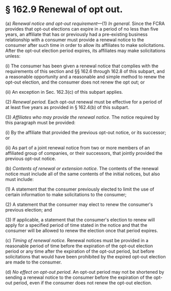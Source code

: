 # § 162.9   Renewal of opt out.

(a) *Renewal notice and opt-out requirement*—(1) *In general.* Since the FCRA provides that opt-out elections can expire in a period of no less than five years, an affiliate that has or previously had a pre-existing business relationship with a consumer must provide a renewal notice to the consumer after such time in order to allow its affiliates to make solicitations. After the opt-out election period expires, its affiliates may make solicitations unless:


(i) The consumer has been given a renewal notice that complies with the requirements of this section and §§ 162.6 through 162.8 of this subpart, and a reasonable opportunity and a reasonable and simple method to renew the opt-out election, and the consumer does not renew the opt out; or


(ii) An exception in Sec. 162.3(c) of this subpart applies.


(2) *Renewal period.* Each opt-out renewal must be effective for a period of at least five years as provided in § 162.4(b) of this subpart.


(3) *Affiliates who may provide the renewal notice.* The notice required by this paragraph must be provided:


(i) By the affiliate that provided the previous opt-out notice, or its successor; or


(ii) As part of a joint renewal notice from two or more members of an affiliated group of companies, or their successors, that jointly provided the previous opt-out notice.


(b) *Contents of renewal or extension notice.* The contents of the renewal notice must include all of the same contents of the initial notices, but also must include:


(1) A statement that the consumer previously elected to limit the use of certain information to make solicitations to the consumer;


(2) A statement that the consumer may elect to renew the consumer's previous election; and


(3) If applicable, a statement that the consumer's election to renew will apply for a specified period of time stated in the notice and that the consumer will be allowed to renew the election once that period expires.


(c) *Timing of renewal notice.* Renewal notices must be provided in a reasonable period of time before the expiration of the opt-out election period or any time after the expiration of the opt-out period, but before solicitations that would have been prohibited by the expired opt-out election are made to the consumer.


(d) *No effect on opt-out period.* An opt-out period may not be shortened by sending a renewal notice to the consumer before the expiration of the opt-out period, even if the consumer does not renew the opt-out election.




